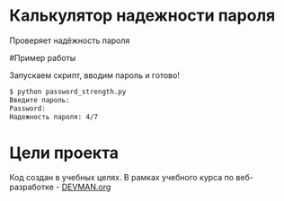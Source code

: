 # Калькулятор надежности пароля

Проверяет надёжность пароля

#Пример работы

Запускаем скрипт, вводим пароль и готово!

```bash
$ python password_strength.py
Введите пароль:
Password:
Надежность пароля: 4/7
```

# Цели проекта

Код создан в учебных целях. В рамках учебного курса по веб-разработке - [DEVMAN.org](https://devman.org)
